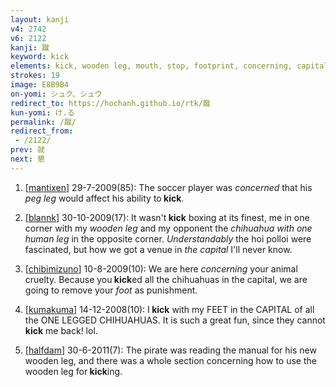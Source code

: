 ```yaml
---
layout: kanji
v4: 2742
v6: 2122
kanji: 蹴
keyword: kick
elements: kick, wooden leg, mouth, stop, footprint, concerning, capital, tall, top hat, mouth, small, little, understandably, chihuahua with one human leg, mouth2
strokes: 19
image: E8B9B4
on-yomi: シュク、シュウ
redirect_to: https://hochanh.github.io/rtk/蹴
kun-yomi: け.る
permalink: /蹴/
redirect_from:
 - /2122/
prev: 就
next: 懇
---
```


1) [<a href="http://kanji.koohii.com/profile/mantixen">mantixen</a>] 29-7-2009(85): The soccer player was <em>concerned</em> that his <em>peg leg</em> would affect his ability to<strong> kick</strong>.

2) [<a href="http://kanji.koohii.com/profile/blannk">blannk</a>] 30-10-2009(17): It wasn&#039;t<strong> kick</strong> boxing at its finest, me in one corner with my <em>wooden leg</em> and my opponent the <em>chihuahua with one human leg</em> in the opposite corner. <em>Understandably</em> the hoi polloi were fascinated, but how we got a venue in <em>the capital</em> I&#039;ll never know.

3) [<a href="http://kanji.koohii.com/profile/chibimizuno">chibimizuno</a>] 10-8-2009(10): We are here <em>concerning</em> your animal cruelty. Because you<strong> kick</strong>ed all the chihuahuas in the capital, we are going to remove your <em>foot</em> as punishment.

4) [<a href="http://kanji.koohii.com/profile/kumakuma">kumakuma</a>] 14-12-2008(10): I<strong> kick</strong> with my FEET in the CAPITAL of all the ONE LEGGED CHIHUAHUAS. It is such a great fun, since they cannot<strong> kick</strong> me back! lol.

5) [<a href="http://kanji.koohii.com/profile/halfdam">halfdam</a>] 30-6-2011(7): The pirate was reading the manual for his new wooden leg, and there was a whole section concerning how to use the wooden leg for<strong> kick</strong>ing.

